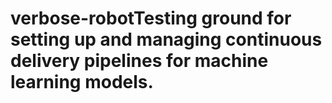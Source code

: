 # verbose-robotTesting ground for setting up and managing continuous delivery pipelines for machine learning models.
